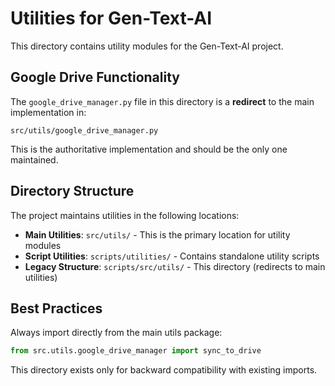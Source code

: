 # Utilities for Gen-Text-AI

This directory contains utility modules for the Gen-Text-AI project.

## Google Drive Functionality

The `google_drive_manager.py` file in this directory is a **redirect** to the main implementation in:

```
src/utils/google_drive_manager.py
```

This is the authoritative implementation and should be the only one maintained.

## Directory Structure

The project maintains utilities in the following locations:

- **Main Utilities**: `src/utils/` - This is the primary location for utility modules
- **Script Utilities**: `scripts/utilities/` - Contains standalone utility scripts
- **Legacy Structure**: `scripts/src/utils/` - This directory (redirects to main utilities)

## Best Practices

Always import directly from the main utils package:

```python
from src.utils.google_drive_manager import sync_to_drive
```

This directory exists only for backward compatibility with existing imports.
